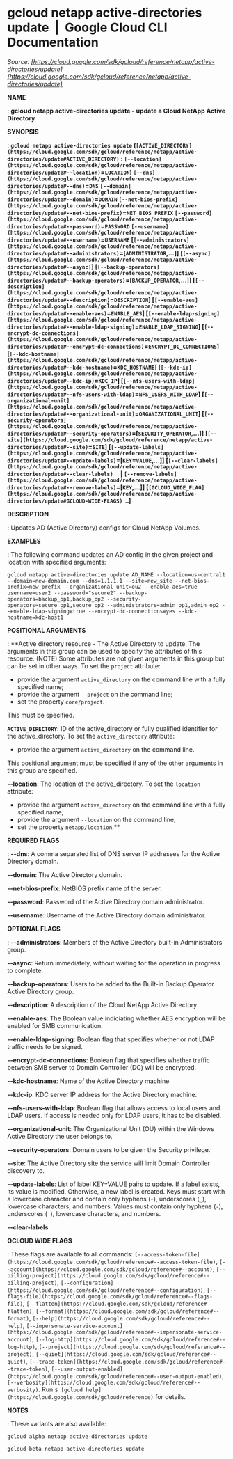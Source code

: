 # gcloud netapp active-directories update  |  Google Cloud CLI Documentation

*Source: [https://cloud.google.com/sdk/gcloud/reference/netapp/active-directories/update](https://cloud.google.com/sdk/gcloud/reference/netapp/active-directories/update)*

**NAME**

: **gcloud netapp active-directories update - update a Cloud NetApp Active Directory**

**SYNOPSIS**

: **`gcloud netapp active-directories update` (`[ACTIVE_DIRECTORY](https://cloud.google.com/sdk/gcloud/reference/netapp/active-directories/update#ACTIVE_DIRECTORY)` : `[--location](https://cloud.google.com/sdk/gcloud/reference/netapp/active-directories/update#--location)`=`LOCATION`) `[--dns](https://cloud.google.com/sdk/gcloud/reference/netapp/active-directories/update#--dns)`=`DNS` `[--domain](https://cloud.google.com/sdk/gcloud/reference/netapp/active-directories/update#--domain)`=`DOMAIN` `[--net-bios-prefix](https://cloud.google.com/sdk/gcloud/reference/netapp/active-directories/update#--net-bios-prefix)`=`NET_BIOS_PREFIX` `[--password](https://cloud.google.com/sdk/gcloud/reference/netapp/active-directories/update#--password)`=`PASSWORD` `[--username](https://cloud.google.com/sdk/gcloud/reference/netapp/active-directories/update#--username)`=`USERNAME` [`[--administrators](https://cloud.google.com/sdk/gcloud/reference/netapp/active-directories/update#--administrators)`=[`ADMINISTRATOR`,…]] [`[--async](https://cloud.google.com/sdk/gcloud/reference/netapp/active-directories/update#--async)`] [`[--backup-operators](https://cloud.google.com/sdk/gcloud/reference/netapp/active-directories/update#--backup-operators)`=[`BACKUP_OPERATOR`,…]] [`[--description](https://cloud.google.com/sdk/gcloud/reference/netapp/active-directories/update#--description)`=`DESCRIPTION`] [`[--enable-aes](https://cloud.google.com/sdk/gcloud/reference/netapp/active-directories/update#--enable-aes)`=`ENABLE_AES`] [`[--enable-ldap-signing](https://cloud.google.com/sdk/gcloud/reference/netapp/active-directories/update#--enable-ldap-signing)`=`ENABLE_LDAP_SIGNING`] [`[--encrypt-dc-connections](https://cloud.google.com/sdk/gcloud/reference/netapp/active-directories/update#--encrypt-dc-connections)`=`ENCRYPT_DC_CONNECTIONS`] [`[--kdc-hostname](https://cloud.google.com/sdk/gcloud/reference/netapp/active-directories/update#--kdc-hostname)`=`KDC_HOSTNAME`] [`[--kdc-ip](https://cloud.google.com/sdk/gcloud/reference/netapp/active-directories/update#--kdc-ip)`=`KDC_IP`] [`[--nfs-users-with-ldap](https://cloud.google.com/sdk/gcloud/reference/netapp/active-directories/update#--nfs-users-with-ldap)`=`NFS_USERS_WITH_LDAP`] [`[--organizational-unit](https://cloud.google.com/sdk/gcloud/reference/netapp/active-directories/update#--organizational-unit)`=`ORGANIZATIONAL_UNIT`] [`[--security-operators](https://cloud.google.com/sdk/gcloud/reference/netapp/active-directories/update#--security-operators)`=[`SECURITY_OPERATOR`,…]] [`[--site](https://cloud.google.com/sdk/gcloud/reference/netapp/active-directories/update#--site)`=`SITE`] [`[--update-labels](https://cloud.google.com/sdk/gcloud/reference/netapp/active-directories/update#--update-labels)`=[`KEY`=`VALUE`,…]] [`[--clear-labels](https://cloud.google.com/sdk/gcloud/reference/netapp/active-directories/update#--clear-labels)`     | `[--remove-labels](https://cloud.google.com/sdk/gcloud/reference/netapp/active-directories/update#--remove-labels)`=[`KEY`,…]] [`[GCLOUD_WIDE_FLAG](https://cloud.google.com/sdk/gcloud/reference/netapp/active-directories/update#GCLOUD-WIDE-FLAGS) …`]**

**DESCRIPTION**

: Updates AD (Active Directory) configs for Cloud NetApp Volumes.

**EXAMPLES**

: The following command updates an AD config in the given project and location
with specified arguments:

```
gcloud netapp active-directories update AD_NAME --location=us-central1 --domain=new-domain.com --dns=1.1.1.1 --site=new_site --net-bios-prefix=new_prefix --organizational-unit=ou2 --enable-aes=true --username=user2 --password="secure2" --backup-operators=backup_op1,backup_op2 --security-operators=secure_op1,secure_op2 --administrators=admin_op1,admin_op2 --enable-ldap-signing=true --encrypt-dc-connections=yes --kdc-hostname=kdc-host1
```

**POSITIONAL ARGUMENTS**

: **Active directory resource - The Active Directory to update. The arguments in
this group can be used to specify the attributes of this resource. (NOTE) Some
attributes are not given arguments in this group but can be set in other ways.
To set the `project` attribute:

- provide the argument `active_directory` on the command line with a
fully specified name;
- provide the argument `--project` on the command line;
- set the property `core/project`.

This must be specified.

**`ACTIVE_DIRECTORY`**:
ID of the active_directory or fully qualified identifier for the
active_directory.
To set the `active_directory` attribute:

- provide the argument `active_directory` on the command line.

This positional argument must be specified if any of the other arguments in this
group are specified.

**--location**:
The location of the active_directory.
To set the `location` attribute:

- provide the argument `active_directory` on the command line with a
fully specified name;
- provide the argument `--location` on the command line;
- set the property `netapp/location`.**

**REQUIRED FLAGS**

: **--dns**:
A comma separated list of DNS server IP addresses for the Active Directory
domain.

**--domain**:
The Active Directory domain.

**--net-bios-prefix**:
NetBIOS prefix name of the server.

**--password**:
Password of the Active Directory domain administrator.

**--username**:
Username of the Active Directory domain administrator.

**OPTIONAL FLAGS**

: **--administrators**:
Members of the Active Directory built-in Administrators group.

**--async**:
Return immediately, without waiting for the operation in progress to complete.

**--backup-operators**:
Users to be added to the Built-in Backup Operator Active Directory group.

**--description**:
A description of the Cloud NetApp Active Directory

**--enable-aes**:
The Boolean value indiciating whether AES encryption will be enabled for SMB
communication.

**--enable-ldap-signing**:
Boolean flag that specifies whether or not LDAP traffic needs to be signed.

**--encrypt-dc-connections**:
Boolean flag that specifies whether traffic between SMB server to Domain
Controller (DC) will be encrypted.

**--kdc-hostname**:
Name of the Active Directory machine.

**--kdc-ip**:
KDC server IP address for the Active Directory machine.

**--nfs-users-with-ldap**:
Boolean flag that allows access to local users and LDAP users. If access is
needed only for LDAP users, it has to be disabled.

**--organizational-unit**:
The Organizational Unit (OU) within the Windows Active Directory the user
belongs to.

**--security-operators**:
Domain users to be given the Security privilege.

**--site**:
The Active Directory site the service will limit Domain Controller discovery to.

**--update-labels**:
List of label KEY=VALUE pairs to update. If a label exists, its value is
modified. Otherwise, a new label is created.
Keys must start with a lowercase character and contain only hyphens
(`-`), underscores (`_`), lowercase characters, and
numbers. Values must contain only hyphens (`-`), underscores
(`_`), lowercase characters, and numbers.

**--clear-labels**

**GCLOUD WIDE FLAGS**

: These flags are available to all commands: `[--access-token-file](https://cloud.google.com/sdk/gcloud/reference#--access-token-file)`,
`[--account](https://cloud.google.com/sdk/gcloud/reference#--account)`, `[--billing-project](https://cloud.google.com/sdk/gcloud/reference#--billing-project)`,
`[--configuration](https://cloud.google.com/sdk/gcloud/reference#--configuration)`,
`[--flags-file](https://cloud.google.com/sdk/gcloud/reference#--flags-file)`,
`[--flatten](https://cloud.google.com/sdk/gcloud/reference#--flatten)`, `[--format](https://cloud.google.com/sdk/gcloud/reference#--format)`, `[--help](https://cloud.google.com/sdk/gcloud/reference#--help)`, `[--impersonate-service-account](https://cloud.google.com/sdk/gcloud/reference#--impersonate-service-account)`,
`[--log-http](https://cloud.google.com/sdk/gcloud/reference#--log-http)`,
`[--project](https://cloud.google.com/sdk/gcloud/reference#--project)`, `[--quiet](https://cloud.google.com/sdk/gcloud/reference#--quiet)`, `[--trace-token](https://cloud.google.com/sdk/gcloud/reference#--trace-token)`, `[--user-output-enabled](https://cloud.google.com/sdk/gcloud/reference#--user-output-enabled)`,
`[--verbosity](https://cloud.google.com/sdk/gcloud/reference#--verbosity)`.
Run `$ [gcloud help](https://cloud.google.com/sdk/gcloud/reference)` for details.

**NOTES**

: These variants are also available:

```
gcloud alpha netapp active-directories update
```

```
gcloud beta netapp active-directories update
```
